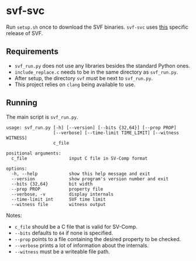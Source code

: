 # svf-svc

Run `setup.sh` once to download the SVF binaries. `svf-svc` uses [this](https://github.com/SVF-tools/SVF/releases/tag/SVF-3.0) specific release of SVF.

## Requirements

* `svf_run.py` does not use any libraries besides the standard Python ones.
* `include_replace.c` needs to be in the same directory as `svf_run.py`.
* After setup, the directory `svf` must be next to `svf_run.py`.
* This project relies on `clang` being available to use.

## Running

The main script is `svf_run.py`.

```
usage: svf_run.py [-h] [--version] [--bits {32,64}] [--prop PROP]
                  [--verbose] [--time-limit TIME_LIMIT] [--witness WITNESS]
                  c_file

positional arguments:
  c_file                input C file in SV-Comp format

options:
  -h, --help            show this help message and exit
  --version             show program's version number and exit
  --bits {32,64}        bit width
  --prop PROP           property file
  --verbose, -v         display internals
  --time-limit int      SVF time limit
  --witness file        witness output
```

Notes:
* `c_file` should be a C file that is valid for SV-Comp.
* `--bits` defaults to `64` if none is specified.
* `--prop` points to a file containing the desired property to be checked.
* `--verbose` prints a lot of information about the internals.
* `--witness` must be a writeable file path.
